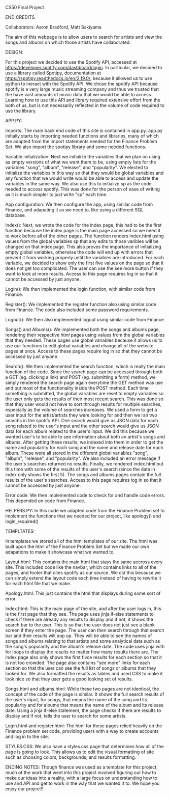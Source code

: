 CS50 Final Project

END CREDITS

Collaborators: Aaron Bradford, Matt Sakiyama

The aim of this webpage is to allow users to search for artists and view the songs and albums on which those artists have collaborated.

DESIGN:

For this project we decided to use the Spotify API, accessed at https://developer.spotify.com/dashboard/login. In particular, we decided to use a library called Spotipy, documentation at https://spotipy.readthedocs.io/en/2.19.0/, because it allowed us to use python to ineract with the Spotify API. We chose the spotify API because spotify is a very large music streaming company and thus we trusted that the have vast amounts of music data that we would be able to access. Learning how to use this API and library required extensive effort from the both of us, but is not necessarily reflected in the volume of code required to use the library.

APP.PY:

Imports:
The main back end code of this site is contained in app.py. app.py initially starts by importing needed functions and libraries, many of which are adapted from the import statements needed for the Finance Problem Set. We also import the spotipy library and some needed functions. 

Variable initialization:
Next we initialize the variables that we plan on using as empty versions of what we want them to be, using empty lists for the variables "song", "album", "release", and "popularity". We elected to initialize the variables in this way so that they would be global variables and any function that we would write would be able to access and update the variables in the same way. We also use this to initialize sp as the code needed to access spotify. This was done for the person of ease of writing as it is much simpler to just write "sp" each time.

App configuration:
We then configure the app, using similar code from Finance, and adapating it as we need to, like using a different SQL database.

Index():
Next, we wrote the code for the index page, this had to be the first function because the index page is the main page accessed so we need it to work before all of the other pages. The function renders index.html using values from the global variables sp that any edits to those varibles will be changed on that index page. This also proves the importance of initializing empty global variables, otherwise the code will end up with errors that prevent it from working properly until the variables are introduced. For each variable, we decided to show only the first five values on the page so that it does not get too complicated. The user can use the see more button if they want to look at more results. Access to this page requires log in so that it cannot be accessed by just anyone.

Login():
We then implemented the login function, with similar code from Finance.

Register():
We implemented the register function also using similar code from Finance. The code also included some password requirements. 

Logout(): 
We then also implemented logout using similar code from Finance

Songs() and Albums():
We implemented both the songs and albums page, rendering their respective html pages using values from the global variables that they needed. These pages use global variables because it allows us to use our functions to edit global variables and change all of the website pages at once. Access to these pages require log in so that they cannot be accessed by just anyone.

Search():
We then implemented the search function, which is really the main function of the code. Since the search page can be accessed through both a GET (eg. clicking a link) and POST (eg. submitting a form) method, we simply rendered the search page again everytime the GET method was use and put most of the functionality inside the POST method. Each time something is submitted, the global variables are reset to empty variables so the user only gets the results of their most recent search. This was done so that they user would not have to sort through results for multiple searches, especially as the volume of searches increases. We used a form to get a user input for the artist/artists they were looking for and then we ran two searchs in the spotify API. One search would give us JSON data for each song related to the user's input and the other search would give us JSON data for each album related to the user's input. We did this because we wanted user's to be able to see information about both an artist's songs and albums. After getting these results, we indexed into them in order to get the name and popularity for each song and the name and release date for each album. These were all stored in the different global variables "song", "album", "release", and "popularity". We also included an error message if the user's searches returned no results. Finally, we rendered index.html but this time with some of the results of the user's search (since the data in index only shows the first 5). The songs and albums pages contain the full results of the user's searches. Access to this page requires log in so that it cannot be accessed by just anyone.

Error code:
We then implemented code to check for and handle code errors. This depended on code from Finance.

HELPERS.PY:
In this code we adapted code from the Finance Problem set to implement the functions that we needed for our project, like apology() and login_required()

TEMPLTATES:

In templates we stored all of the html templates of our site. The html was built upon the html of the Finance Problem Set but we made our own adapations to make it showcase what we wanted to.

Layout.html:
This contains the main html that stays the same accross every site. This included code like the navbar, which contains links to all of the pages, and footer that cites spotify as our source. We did this because we can simply extend the layout code each time instead of having to rewrite it for each html file that we make.

Apology.html: 
This just contains the html that displays during some sort of error.

Index.html:
This is the main page of the site, and after the user logs in, this is the first page that they see. The page uses jinja if-else statements to check if there are already any results to display and if not, it shows the search bar to the user. This is so that the user does not just see a blank screen if they enter the page. The user can then search through that search bar and their results will pop up. They will be able to see the names of songs and albums relating to that artists and some analytical data such as the song's popularity and the album's release date. The code uses jinja with for loops to display the results no matter how many results there are. The index page also only shows the first fivce results for each section so that it is not too crowded. The page also contains "see more" links for each section so that the user can see the full list of songs or albums that they looked for. We also formatted the results as tables and used CSS to make it look nice so that they user gets a good looking set of results.

Songs.html and albums.html:
While these two pages are not identical, the concept of the code of the page is similar. It shows the full search results of the user's input, for songs, that means the name of the song and its popularity and for albums that means the name of the album and its release date. Using a jinja if-else statement, the page checks if there are results to display and if not, tells the user to search for some artists.

Login.html and register.html:
The html for these pages relied heavily on the Finance problem set code, providing users with a way to create accounts and log in to the site.

STYLES.CSS:
We also have a styles.css page that determines how all of the page is going to look. This allows us to edit the visual formatting of site such as choosing colors, backgrounds, and results formatting.

ENDING NOTES:
Though finance was used as a template for this project, much of the work that went into this project involved figuring out how to make our ideas into a reality, with a large focus on understanding how to use and API and get to work in the way that we wanted it to. 
We hope you enjoy our project!!
